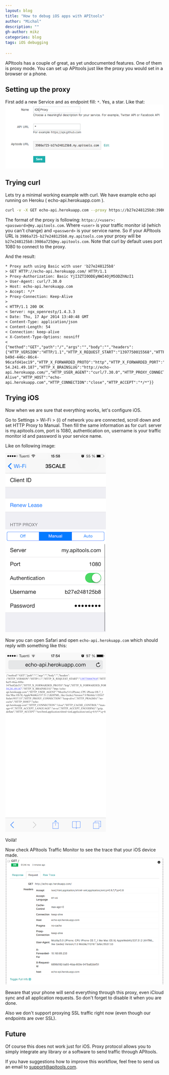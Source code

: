 ```yaml
---
layout: blog
title: "How to debug iOS apps with APItools"
author: "Michal"
description: ""
gh-author: mikz
categories: blog
tags: iOS debugging

---
```


APItools has a couple of great, as yet undocumented features. One of them is proxy mode.
You can set up APItools just like the proxy you would set in a browser or a phone.

## Setting up the proxy
First add a new Service and as endpoint fill: `*`. Yes, a star. Like that:
![Endpoint can be \*](/images/apitools-endpoint-star.png)

## Trying curl

Lets try a minimal working example with curl. We have example echo api running on Heroku ( echo-api.herokuapp.com ).

```bash
curl -v -X GET echo-api.herokuapp.com --proxy https://b27e248125b8:3986a725@my.apitools.com
```

The format of the proxy is following: `https://<user>:<password>@my.apitools.com`.
Where `<user>` is your traffic monitor id (which you can't change) and `<password>` is your service name.
So if your APItools URL is `3986a725-b27e248125b8.my.apitools.com` your proxy will be `b27e248125b8:3986a725@my.apitools.com`.
Note that curl by default uses port 1080 to connect to the proxy.

And the result:

```
* Proxy auth using Basic with user 'b27e248125b8'
> GET HTTP://echo-api.herokuapp.com/ HTTP/1.1
> Proxy-Authorization: Basic YjI3ZTI0ODEyNWI4OjM5ODZhNzI1
> User-Agent: curl/7.30.0
> Host: echo-api.herokuapp.com
> Accept: */*
> Proxy-Connection: Keep-Alive
>
< HTTP/1.1 200 OK
< Server: ngx_openresty/1.4.3.3
< Date: Thu, 17 Apr 2014 13:40:48 GMT
< Content-Type: application/json
< Content-Length: 54
< Connection: keep-alive
< X-Content-Type-Options: nosniff
<
{"method":"GET","path":"/","args":"","body":"","headers":{"HTTP_VERSION":"HTTP/1.1","HTTP_X_REQUEST_START":"1397750015568","HTTP_X_REQUEST_ID":"e5464cab-b49d-446c-86c4-96cafd41ec19","HTTP_X_FORWARDED_PROTO":"http","HTTP_X_FORWARDED_PORT":"80","HTTP_X_FORWARDED_FOR":"10.160.89.233, 54.241.49.187","HTTP_X_BRAINSLUG":"http://echo-api.herokuapp.com/","HTTP_USER_AGENT":"curl/7.30.0","HTTP_PROXY_CONNECTION":"Keep-Alive","HTTP_HOST":"echo-api.herokuapp.com","HTTP_CONNECTION":"close","HTTP_ACCEPT":"*/*"}}
```

## Trying iOS

Now when we are sure that everything works, let's configure iOS.

Go to Settings > Wi-Fi > (i) of network you are connected, scroll down and set HTTP Proxy to Manual.
Then fill the same information as for curl: server is my.apitools.com, port is 1080, authentication on,
username is your traffic monitor id and password is your service name.

Like on following image:

![iOS Network Settings using APItools](/images/ios-network-proxy.png)

Now you can open Safari and open `echo-api.herokuapp.com` which should reply with something like this:

![iOS Safari showing echo-api.herokuapp.com](/images/ios-safari-echo-api.png)

Voilà!

Now check APItools Traffic Monitor to see the trace that your iOS device made.
![APItools showing iOS trace](/images/apitools-traces-ios.png)

Beware that your phone will send everything through this proxy, even iCloud sync and all application requests.
So don't forget to disable it when you are done.

Also we don't support proxying SSL traffic right now (even though our endpoints are over SSL).


## Future

Of course this does not work just for iOS. Proxy protocol allows you to simply integrate
any library or a software to send traffic through APItools.

If you have suggestions how to improve this workflow, feel free to send us an email to support@apitools.com.
